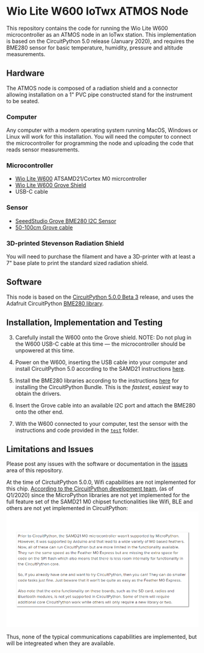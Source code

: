 # Wio Lite W600 IoTwx ATMOS Node

This repository contains the code for running
the Wio Lite W600 microcontroller as an 
ATMOS node in an IoTwx station.  This 
implementation is based on the CircuitPython
5.0 release (January 2020), and requires
the BME280 sensor for basic temperature,
humidity, pressure and altitude measurements.

## Hardware
The ATMOS node is composed of a radiation 
shield and a connector allowing installation
on a 1" PVC pipe constructed stand for 
the instrument to be seated.

### Computer
Any computer with a modern operating system running MacOS, Windows or Linux will work for this installation.  You will need the computer to connect the microcontroller for programming the node and uploading the code that reads sensor measurements.

### Microcontroller

* [Wio Lite W600](https://www.seeedstudio.com/Wio-Lite-W600-p-4155.html) ATSAMD21/Cortex M0 micrcontroller
* [Wio Lite W600 Grove Shield](https://www.seeedstudio.com/Grove-Shield-for-Wio-Lite-p-4156.html)
* USB-C cable

### Sensor
* [SeeedStudio Grove BME280 I2C Sensor](https://www.seeedstudio.com/Grove-BME280-Environmental-Sensor-Temperature-Humidity-Barometer.html) 
* [50-100cm Grove cable](https://www.seeedstudio.com/cables-c-949.html)

### 3D-printed Stevenson Radiation Shield
You will need to purchase the filament and have a 3D-printer with at least a 7" base plate to print the standard sized radiation shield.

## Software

This node is based on the [CircuitPython 5.0.0 Beta 3](https://github.com/adafruit/circuitpython/releases/tag/5.0.0-beta.3) release, and uses the Adafruit CircuitPython [BME280 library](https://github.com/adafruit/Adafruit_CircuitPython_BME280).

## Installation, Implementation and Testing

3. Carefully install the W600 onto the Grove shield.  NOTE: Do not plug in the W600 USB-C cable at this time &mdash; the microcontroller should be unpowered at this time. 

1. Power on the W600, inserting the USB cable into your computer and install CircuitPython 5.0 according to the SAMD21 instructions [here](https://learn.adafruit.com/installing-circuitpython-on-samd21-boards?view=all).

2. Install the BME280 libraries according to the instructions [here](https://github.com/adafruit/Adafruit_CircuitPython_Bundle) for installing the CircuitPython Bundle.  This is the _fastest_, _easiest_ way to obtain the drivers.

4. Insert the Grove cable into an available I2C port and attach the BME280 onto the other end.

5. With the W600 connected to your computer, test the sensor with the instructions and code provided in the [`test`](./test) folder.

## Limitations and Issues
Please post any issues with the software or documentation in the [issues](https://github.com/iotwx/wiolitew600_atmos_circuitpython/issues) area of this repository.

At the time of CirctuitPython 5.0.0, Wifi capabilities are not implemented for this chip. 
[According to the CircuitPython development team](https://learn.adafruit.com/adafruit-feather/circuitpython), (as of Q1/2020) since the MicroPython libraries are not yet implemented for the full feature set of the SAMD21 M0 chipset functionalities like Wifi, BLE and others are not yet implemented in CircuitPython: 
![](./cp_samd21_limitations.png)

Thus, none of the typical communications capabilities are implemented, but will be integreated when they are available.